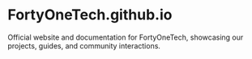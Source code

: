 # FortyOneTech.github.io
Official website and documentation for FortyOneTech, showcasing our projects, guides, and community interactions.
